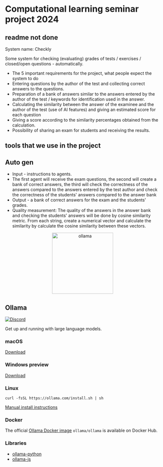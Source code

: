 # Computational learning seminar project 2024 
## readme not done 

System name: Checkly

Some system for checking (evaluating) grades of tests / exercises / closed/open questions - automatically.

* The 5 important requirements for the project, what people expect the system to do
* Entering questions by the author of the test and collecting correct answers to the questions.
* Preparation of a bank of answers similar to the answers entered by the author of the test / keywords for identification used in the answer.
* Calculating the similarity between the answer of the examinee and the author of the test (use of AI features) and giving an estimated score for each question
* Giving a score according to the similarity percentages obtained from the calculation.
* Possibility of sharing an exam for students and receiving the results.

## tools that we use in the project 
## Auto gen 

* Input - instructions to agents.
* The first agent will receive the exam questions, the second will create a bank of correct answers, the third will check the correctness of the answers compared to the answers entered by the test author and check the correctness of the students' answers compared to the answer bank
* Output - a bank of correct answers for the exam and the students' grades.
* Quality measurement: The quality of the answers in the answer bank and checking the students' answers will be done by cosine similarity metric. From each string, create a numerical vector and calculate the similarity by calculate the cosine similarity between these vectors.

<div align="center">
 <img alt="ollama" height="200px" src="https://github.com/ollama/ollama/assets/3325447/0d0b44e2-8f4a-4e99-9b52-a5c1c741c8f7">
</div>

## Ollama

[![Discord](https://dcbadge.vercel.app/api/server/ollama?style=flat&compact=true)](https://discord.gg/ollama)

Get up and running with large language models.

### macOS

[Download](https://ollama.com/download/Ollama-darwin.zip)

### Windows preview

[Download](https://ollama.com/download/OllamaSetup.exe)

### Linux

```
curl -fsSL https://ollama.com/install.sh | sh
```

[Manual install instructions](https://github.com/ollama/ollama/blob/main/docs/linux.md)

### Docker

The official [Ollama Docker image](https://hub.docker.com/r/ollama/ollama) `ollama/ollama` is available on Docker Hub.

### Libraries

- [ollama-python](https://github.com/ollama/ollama-python)
- [ollama-js](https://github.com/ollama/ollama-js)
